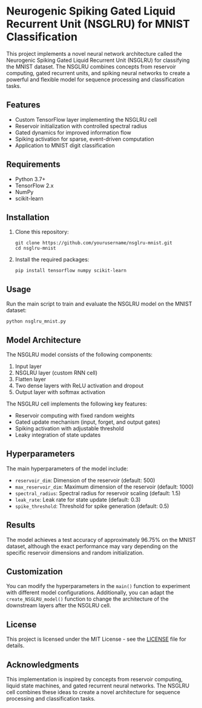 # **Neurogenic Spiking Gated Liquid Recurrent Unit (NSGLRU) for MNIST Classification**

This project implements a novel neural network architecture called the Neurogenic Spiking Gated Liquid Recurrent Unit (NSGLRU) for classifying the MNIST dataset. The NSGLRU combines concepts from reservoir computing, gated recurrent units, and spiking neural networks to create a powerful and flexible model for sequence processing and classification tasks.

## Features

- Custom TensorFlow layer implementing the NSGLRU cell
- Reservoir initialization with controlled spectral radius
- Gated dynamics for improved information flow
- Spiking activation for sparse, event-driven computation
- Application to MNIST digit classification

## Requirements

- Python 3.7+
- TensorFlow 2.x
- NumPy
- scikit-learn

## Installation

1. Clone this repository:
   ```
   git clone https://github.com/yourusername/nsglru-mnist.git
   cd nsglru-mnist
   ```

2. Install the required packages:
   ```
   pip install tensorflow numpy scikit-learn
   ```

## Usage

Run the main script to train and evaluate the NSGLRU model on the MNIST dataset:

```
python nsglru_mnist.py
```

## Model Architecture

The NSGLRU model consists of the following components:

1. Input layer
2. NSGLRU layer (custom RNN cell)
3. Flatten layer
4. Two dense layers with ReLU activation and dropout
5. Output layer with softmax activation

The NSGLRU cell implements the following key features:
- Reservoir computing with fixed random weights
- Gated update mechanism (input, forget, and output gates)
- Spiking activation with adjustable threshold
- Leaky integration of state updates

## Hyperparameters

The main hyperparameters of the model include:

- `reservoir_dim`: Dimension of the reservoir (default: 500)
- `max_reservoir_dim`: Maximum dimension of the reservoir (default: 1000)
- `spectral_radius`: Spectral radius for reservoir scaling (default: 1.5)
- `leak_rate`: Leak rate for state update (default: 0.3)
- `spike_threshold`: Threshold for spike generation (default: 0.5)

## Results

The model achieves a test accuracy of approximately 96.75% on the MNIST dataset, although the exact performance may vary depending on the specific reservoir dimensions and random initialization.

## Customization

You can modify the hyperparameters in the `main()` function to experiment with different model configurations. Additionally, you can adapt the `create_NSGLRU_model()` function to change the architecture of the downstream layers after the NSGLRU cell.

## License

This project is licensed under the MIT License - see the [LICENSE](LICENSE) file for details.

## Acknowledgments

This implementation is inspired by concepts from reservoir computing, liquid state machines, and gated recurrent neural networks. The NSGLRU cell combines these ideas to create a novel architecture for sequence processing and classification tasks.